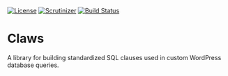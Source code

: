 [![License](https://img.shields.io/badge/license-GPL_v2%2B-blue.svg?style=flat-square)](http://opensource.org/licenses/GPL-2.0)
[![Scrutinizer](https://img.shields.io/scrutinizer/g/AffiliateWP/claws.svg?style=flat-square)](https://scrutinizer-ci.com/g/AffiliateWP/claws)
[![Build Status](https://img.shields.io/travis/AffiliateWP/claws/master.svg?style=flat-square)](https://travis-ci.org/AffiliateWP/claws)

# Claws
A library for building standardized SQL clauses used in custom WordPress database queries.
